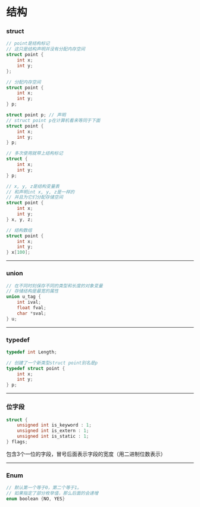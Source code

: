 # 结构

### struct

```c
// point是结构标记
// 这只是结构声明并没有分配内存空间
struct point {
    int x;
    int y;
};

// 分配内存空间
struct point {
    int x;
    int y;
} p;

struct point p; // 声明
// struct point p在计算机看来等同于下面
struct point { 
    int x;
    int y;
} p;

// 多次使用就带上结构标记
struct {
    int x;
    int y;
} p;

// x, y, z是结构变量表
// 和声明int x, y, z是一样的
// 并且为它们分配存储空间
struct point {
    int x;
    int y;
} x, y, z;

// 结构数组
struct point {
    int x;
    int y;
} x[100];
```

------

### union

```c
// 在不同时刻保存不同的类型和长度的对象变量
// 存储结构是最宽的属性
union u_tag {
    int ival;
    float fval;
    char *sval;
} u;
```

------

### typedef

```c
typedef int Length;

// 创建了一个新类型struct point别名是p
typedef struct point {
    int x;
    int y;
} p;
```

------

### 位字段

```c
struct {
    unsigned int is_keyword : 1;
    unsigned int is_extern : 1;
    unsigned int is_static : 1;
} flags;
```

包含3个一位的字段，冒号后面表示字段的宽度（用二进制位数表示）

------

### Enum

```c
// 默认第一个等于0，第二个等于1。
// 如果指定了部分枚举值，那么后面的会递增
enum boolean {NO, YES}
```





